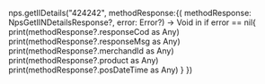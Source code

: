 nps.getIIDetails("424242",
    methodResponse:{( methodResponse: NpsGetIINDetailsResponse?, error: Error?) -> Void in
        if error == nil{
            print(methodResponse?.responseCod as Any)
            print(methodResponse?.responseMsg as Any)
            print(methodResponse?.merchandId as Any)
            print(methodResponse?.product as Any)
            print(methodResponse?.posDateTime as Any)
        }
    })
